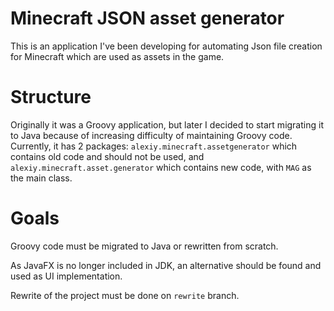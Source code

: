 # Minecraft JSON asset generator
This is an application I've been developing
for automating Json file creation for Minecraft
which are used as assets in the game.
# Structure
Originally it was a Groovy application, but
later I decided to start migrating it to Java
because of increasing difficulty of maintaining
Groovy code. Currently, it has 2 packages:
`alexiy.minecraft.assetgenerator` which
contains old code and should not be used, and
`alexiy.minecraft.asset.generator` which contains 
new code, with `MAG` as the main class.

# Goals
Groovy code must be migrated to Java or rewritten from scratch.

As JavaFX is no longer included in JDK, an 
alternative should be found and used as UI
implementation.

Rewrite of the project must be done on `rewrite` branch.